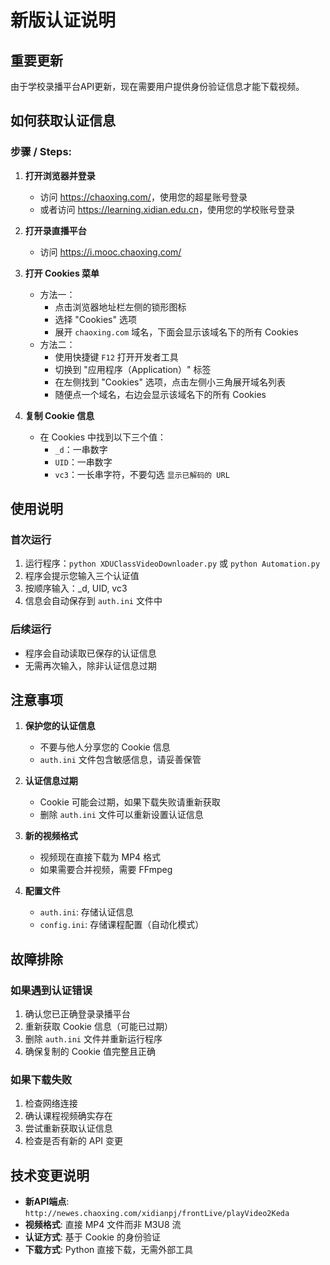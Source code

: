 # 新版认证说明

## 重要更新

由于学校录播平台API更新，现在需要用户提供身份验证信息才能下载视频。

## 如何获取认证信息

### 步骤 / Steps:

1. **打开浏览器并登录**
   - 访问 <https://chaoxing.com/>，使用您的超星账号登录
   - 或者访问 <https://learning.xidian.edu.cn>，使用您的学校账号登录

2. **打开录直播平台**
   - 访问 <https://i.mooc.chaoxing.com/>

3. **打开 Cookies 菜单**
   - 方法一：
     - 点击浏览器地址栏左侧的锁形图标
     - 选择 "Cookies" 选项
     - 展开 `chaoxing.com` 域名，下面会显示该域名下的所有 Cookies
   - 方法二：
     - 使用快捷键 `F12` 打开开发者工具
     - 切换到 "应用程序（Application）" 标签
     - 在左侧找到 "Cookies" 选项，点击左侧小三角展开域名列表
     - 随便点一个域名，右边会显示该域名下的所有 Cookies

4. **复制 Cookie 信息**
   - 在 Cookies 中找到以下三个值：
     - `_d`：一串数字
     - `UID`：一串数字
     - `vc3`：一长串字符，不要勾选 `显示已解码的 URL`

## 使用说明

### 首次运行

1. 运行程序：`python XDUClassVideoDownloader.py` 或 `python Automation.py`
2. 程序会提示您输入三个认证值
3. 按顺序输入：_d, UID, vc3
4. 信息会自动保存到 `auth.ini` 文件中

### 后续运行

- 程序会自动读取已保存的认证信息
- 无需再次输入，除非认证信息过期

## 注意事项

1. **保护您的认证信息**
   - 不要与他人分享您的 Cookie 信息
   - `auth.ini` 文件包含敏感信息，请妥善保管

2. **认证信息过期**
   - Cookie 可能会过期，如果下载失败请重新获取
   - 删除 `auth.ini` 文件可以重新设置认证信息

3. **新的视频格式**
   - 视频现在直接下载为 MP4 格式
   - 如果需要合并视频，需要 FFmpeg

4. **配置文件**
   - `auth.ini`: 存储认证信息
   - `config.ini`: 存储课程配置（自动化模式）

## 故障排除

### 如果遇到认证错误

1. 确认您已正确登录录播平台
2. 重新获取 Cookie 信息（可能已过期）
3. 删除 `auth.ini` 文件并重新运行程序
4. 确保复制的 Cookie 值完整且正确

### 如果下载失败

1. 检查网络连接
2. 确认课程视频确实存在
3. 尝试重新获取认证信息
4. 检查是否有新的 API 变更

## 技术变更说明

- **新API端点**: `http://newes.chaoxing.com/xidianpj/frontLive/playVideo2Keda`
- **视频格式**: 直接 MP4 文件而非 M3U8 流
- **认证方式**: 基于 Cookie 的身份验证
- **下载方式**: Python 直接下载，无需外部工具
